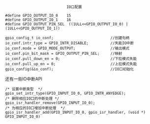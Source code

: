                                 IO口配置

    #define GPIO_OUTPUT_IO_0    15
    #define GPIO_OUTPUT_IO_1    16
    #define GPIO_OUTPUT_PIN_SEL  ((1ULL<<GPIO_OUTPUT_IO_0) | (1ULL<<GPIO_OUTPUT_IO_1))

    gpio_config_t io_conf;                          //创建句柄
    io_conf.intr_type = GPIO_INTR_DISABLE;          //失能IO中断
    io_conf.mode = GPIO_MODE_OUTPUT;                //输出模式
    io_conf.pin_bit_mask = GPIO_OUTPUT_PIN_SEL;     //映射
    io_conf.pull_down_en = 0;                       //下拉模式失能
    io_conf.pull_up_en = 0;                         //上拉模式失能
    gpio_config(&io_conf);                          //IO口初始化


还有一些IO中断API

    /* 设置中断类型  */
    gpio_set_intr_type(GPIO_INPUT_IO_0, GPIO_INTR_ANYEDGE);
    /* 删除相应IO口的中断处理 */
    gpio_isr_handler_remove(GPIO_INPUT_IO_0);
    /* 为相应的IO口增加中断处理  */
    gpio_isr_handler_add(GPIO_INPUT_IO_0, gpio_isr_handler, (void *) GPIO_INPUT_IO_0)

